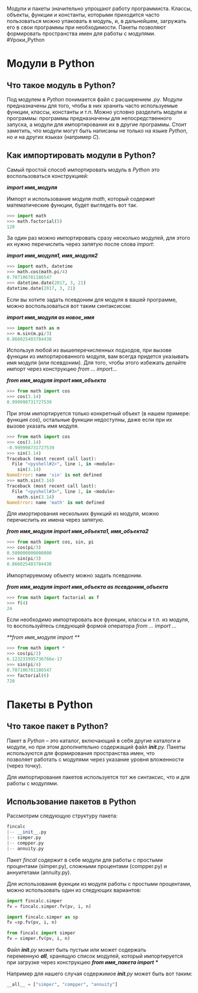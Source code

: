 Модули и пакеты значительно упрощают работу программиста. Классы, объекты, функции и константы, которыми приходится часто пользоваться можно упаковать в модуль, и, в дальнейшем, загружать его в свои программы при необходимости. Пакеты позволяют формировать пространства имен для работы с модулями.
#Уроки_Python 
# Модули в Python

## Что такое модуль в Python?

Под модулем в _Python_ понимается файл с расширением _.py_. Модули предназначены для того, чтобы в них хранить часто используемые функции, классы, константы и т.п. Можно условно разделить модули и программы: программы предназначены для непосредственного запуска, а модули для импортирования их в другие программы. Стоит заметить, что модули могут быть написаны не только на языке _Python_, но и на других языках (например _C_).

## Как импортировать модули в Python?

Самый простой способ импортировать модуль в _Python_ это воспользоваться конструкцией:

**_import имя_модуля_**

Импорт и использование модуля _math_, который содержит математические функции, будет выглядеть вот так.
```Python
>>> import math
>>> math.factorial(5)
120
```


За один раз можно импортировать сразу несколько модулей, для этого их нужно перечислить через запятую после слова _import_:

**_import имя_модуля1, имя_модуля2_**
```Python
>>> import math, datetime
>>> math.cos(math.pi/4)
0.707106781186547
>>> datetime.date(2017, 3, 21)
datetime.date(2017, 3, 21)
```


Если вы хотите задать псевдоним для модуля в вашей программе, можно воспользоваться вот таким синтаксисом:

_**import имя_модуля as новое_имя**_
```Python
>>> import math as m
>>> m.sin(m.pi/3)
0.866025403784438
```


Используя любой из вышеперечисленных подходов, при вызове функции из импортированного модуля, вам всегда придется указывать имя модуля (или псевдоним). Для того, чтобы этого избежать делайте импорт через конструкцию _from … import…_

**_from имя_модуля import имя_объекта_**
```Python
>>> from math import cos
>>> cos(3.14)
0.999998731727539
```


При этом импортируется только конкретный объект (в нашем примере: функция _cos_), остальные функции недоступны, даже если при их вызове указать имя модуля.
```Python
>>> from math import cos
>>> cos(3.14)
-0.999998731727539
>>> sin(3.14)
Traceback (most recent call last):
  File "<pyshell#2>", line 1, in <module>
    sin(3.14)
NameError: name 'sin' is not defined
>>> math.sin(3.14)
Traceback (most recent call last):
  File "<pyshell#3>", line 1, in <module>
    math.sin(3.14)
NameError: name 'math' is not defined
```


Для имортирования нескольких функций из модуля, можно перечислить их имена через запятую.

_**from имя_модуля import имя_объекта1, имя_объекта2**_
```Python
>>> from math import cos, sin, pi
>>> cos(pi/3)
0.500000000000000
>>> sin(pi/3)
0.866025403784438
```
Импортируемому объекту можно задать псевдоним.

_**from имя_модуля import имя_объекта as псевдоним_объекта**_
```Python
>>> from math import factorial as f
>>> f(4)
24
```

Если необходимо импортировать все фукнции, классы и т.п. из модуля, то воспользуйтесь следующей формой оператора _from … import …_

_**from имя_модуля import **_
```Python
>>> from math import *
>>> cos(pi/2)
6.123233995736766e-17
>>> sin(pi/4)
0.707106781186547
>>> factorial(6)
720
```
# Пакеты в Python

## Что такое пакет в Python?

Пакет в _Python_ – это каталог, включающий в себя другие каталоги и модули, но при этом дополнительно содержащий файл ___init__.py._ Пакеты используются для формирования пространства имен, что позволяет работать с модулями через указание уровня вложенности (через точку).

Для импортирования пакетов используется тот же синтаксис, что и для работы с модулями.

## Использование пакетов в Python

Рассмотрим следующую структуру пакета:
```Python
fincalc
|-- __init__.py
|-- simper.py
|-- compper.py
|-- annuity.py
```


Пакет _fincal_ содержит в себе модули для работы с простыми процентами (simper.py), сложными процентами (compper.py) и аннуитетами (annuity.py).

Для использования фукнции из модуля работы с простыми процентами, можно использовать один из следующих вариантов:
```Python
import fincalc.simper
fv = fincalc.simper.fv(pv, i, n)

import fincalc.simper as sp
fv =sp.fv(pv, i, n)

from fincalc import simper
fv = simper.fv(pv, i, n)
```


Файл ___init__.py_ может быть пустым или может содержать переменную ___all__,_ хранящую список модулей, который импортируется при загрузке через конструкцию
**_from имя_пакета import *_**

Например для нашего случая содержимое ___init__.py_ может быть вот таким:
```Python
__all__ = ["simper", "compper", "annuity"]
```
